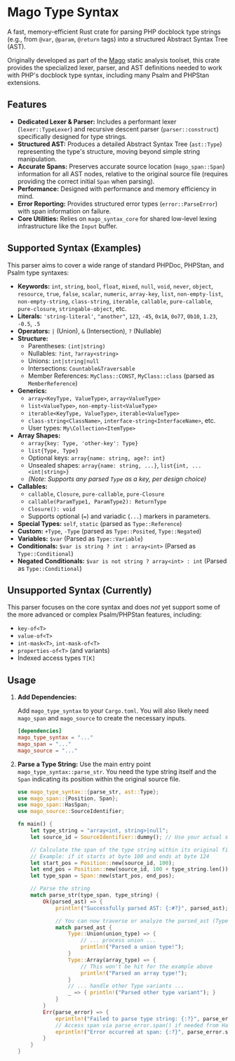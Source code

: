 # Mago Type Syntax

A fast, memory-efficient Rust crate for parsing PHP docblock type strings (e.g., from `@var`, `@param`, `@return` tags) into a structured Abstract Syntax Tree (AST).

Originally developed as part of the [Mago](https://mago.carthage.software) static analysis toolset, this crate provides the specialized lexer, parser, and AST definitions needed to work with PHP's docblock type syntax, including many Psalm and PHPStan extensions.

## Features

- **Dedicated Lexer & Parser:** Includes a performant lexer (`lexer::TypeLexer`) and recursive descent parser (`parser::construct`) specifically designed for type strings.
- **Structured AST:** Produces a detailed Abstract Syntax Tree (`ast::Type`) representing the type's structure, moving beyond simple string manipulation.
- **Accurate Spans:** Preserves accurate source location (`mago_span::Span`) information for all AST nodes, relative to the original source file (requires providing the correct initial `Span` when parsing).
- **Performance:** Designed with performance and memory efficiency in mind.
- **Error Reporting:** Provides structured error types (`error::ParseError`) with span information on failure.
- **Core Utilities:** Relies on `mago_syntax_core` for shared low-level lexing infrastructure like the `Input` buffer.

## Supported Syntax (Examples)

This parser aims to cover a wide range of standard PHPDoc, PHPStan, and Psalm type syntaxes:

- **Keywords:** `int`, `string`, `bool`, `float`, `mixed`, `null`, `void`, `never`, `object`, `resource`, `true`, `false`, `scalar`, `numeric`, `array-key`, `list`, `non-empty-list`, `non-empty-string`, `class-string`, `iterable`, `callable`, `pure-callable`, `pure-closure`, `stringable-object`, etc.
- **Literals:** `'string-literal'`, `"another"`, `123`, `-45`, `0x1A`, `0o77`, `0b10`, `1.23`, `-0.5`, `.5`
- **Operators:** `|` (Union), `&` (Intersection), `?` (Nullable)
- **Structure:**
  - Parentheses: `(int|string)`
  - Nullables: `?int`, `?array<string>`
  - Unions: `int|string|null`
  - Intersections: `Countable&Traversable`
  - Member References: `MyClass::CONST`, `MyClass::class` (parsed as `MemberReference`)
- **Generics:**
  - `array<KeyType, ValueType>`, `array<ValueType>`
  - `list<ValueType>`, `non-empty-list<ValueType>`
  - `iterable<KeyType, ValueType>`, `iterable<ValueType>`
  - `class-string<ClassName>`, `interface-string<InterfaceName>`, etc.
  - User types: `My\Collection<ItemType>`
- **Array Shapes:**
  - `array{key: Type, 'other-key': Type}`
  - `list{Type, Type}`
  - Optional keys: `array{name: string, age?: int}`
  - Unsealed shapes: `array{name: string, ...}`, `list{int, ...<int|string>}`
  - _(Note: Supports any parsed `Type` as a key, per design choice)_
- **Callables:**
  - `callable`, `Closure`, `pure-callable`, `pure-Closure`
  - `callable(ParamType1, ParamType2): ReturnType`
  - `Closure(): void`
  - Supports optional (`=`) and variadic (`...`) markers in parameters.
- **Special Types:** `self`, `static` (parsed as `Type::Reference`)
- **Custom:** `+Type`, `-Type` (parsed as `Type::Posited`, `Type::Negated`)
- **Variables:** `$var` (Parsed as `Type::Variable`)
- **Conditionals:** `$var is string ? int : array<int>` (Parsed as `Type::Conditional`)
- **Negated Conditionals:** `$var is not string ? array<int> : int` (Parsed as `Type::Conditional`)

## Unsupported Syntax (Currently)

This parser focuses on the core syntax and does _not_ yet support some of the more advanced or complex Psalm/PHPStan features, including:

- `key-of<T>`
- `value-of<T>`
- `int-mask<T>`, `int-mask-of<T>`
- `properties-of<T>` (and variants)
- Indexed access types `T[K]`

## Usage

1.  **Add Dependencies:**

    Add `mago_type_syntax` to your `Cargo.toml`. You will also likely need `mago_span` and `mago_source` to create the necessary inputs.

    ```toml
    [dependencies]
    mago_type_syntax = "..."
    mago_span = "..."
    mago_source = "..."
    ```

2.  **Parse a Type String:**
    Use the main entry point `mago_type_syntax::parse_str`. You need the type string itself and the `Span` indicating its position within the original source file.

    ```rust
    use mago_type_syntax::{parse_str, ast::Type};
    use mago_span::{Position, Span};
    use mago_span::HasSpan;
    use mago_source::SourceIdentifier;

    fn main() {
        let type_string = "array<int, string>|null";
        let source_id = SourceIdentifier::dummy(); // Use your actual source identifier

        // Calculate the span of the type string within its original file
        // Example: if it starts at byte 100 and ends at byte 124
        let start_pos = Position::new(source_id, 100);
        let end_pos = Position::new(source_id, 100 + type_string.len());
        let type_span = Span::new(start_pos, end_pos);

        // Parse the string
        match parse_str(type_span, type_string) {
            Ok(parsed_ast) => {
                println!("Successfully parsed AST: {:#?}", parsed_ast);

                // You can now traverse or analyze the parsed_ast (Type enum)
                match parsed_ast {
                    Type::Union(union_type) => {
                        // ... process union ...
                        println!("Parsed a union type!");
                    }
                    Type::Array(array_type) => {
                        // This won't be hit for the example above
                        println!("Parsed an array type!");
                    }
                    // ... handle other Type variants ...
                    _ => { println!("Parsed other type variant"); }
                }
            }
            Err(parse_error) => {
                eprintln!("Failed to parse type string: {:?}", parse_error);
                // Access span via parse_error.span() if needed from HasSpan trait
                eprintln!("Error occurred at span: {:?}", parse_error.span());
            }
        }
    }
    ```
